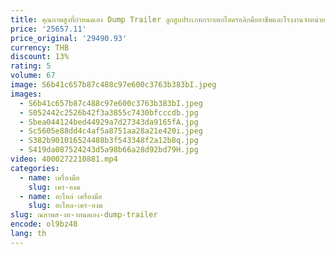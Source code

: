 ```yaml
---
title: คุณภาพสูงที่กําหนดเอง Dump Trailer ลูกสูบประเภทกระบอกไฮดรอลิกมืออาชีพและโรงงานจําหน่ายกระบอกสูบ
price: '25657.11'
price_original: '29490.93'
currency: THB
discount: 13%
rating: 5
volume: 67
image: S6b41c657b87c488c97e600c3763b383bI.jpeg
images:
  - S6b41c657b87c488c97e600c3763b383bI.jpeg
  - S052442c2526b42f3a3855c7430bfcccdb.jpg
  - Sbea044124bed44929a7d27343da9165fA.jpg
  - Sc5605e88dd4c4af5a8751aa28a21e420i.jpeg
  - S382b901016524488b3f543348f2a12b8q.jpg
  - S419da087524243d5a98b66a28d92bd79H.jpg
video: 4000272210881.mp4
categories:
  - name: เครื่องมือ
    slug: เคร-องม
  - name: อะไหล่ เครื่องมือ
    slug: อะไหล-เคร-องม
slug: ณภาพส-งท-าหนดเอง-dump-trailer
encode: ol9bz48
lang: th
---
```

  